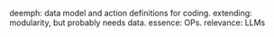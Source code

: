 
deemph: data model and action definitions for coding.
extending: modularity, but probably needs data.
essence: OPs.
relevance: LLMs

